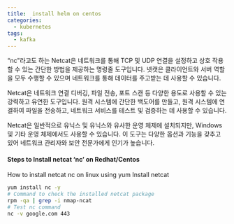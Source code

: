 ```yaml
---
title:  install helm on centos 
categories:
  - kubernetes
tags: 
  - kafka
---
```


“nc"라고도 하는 Netcat은 네트워크를 통해 TCP 및 UDP 연결을 설정하고 상호 작용할 수 있는 간단한 방법을 제공하는 명령줄 도구입니다. 넷캣은 클라이언트와 서버 역할을 모두 수행할 수 있으며 네트워크를 통해 데이터를 주고받는 데 사용할 수 있습니다.

Netcat은 네트워크 연결 디버깅, 파일 전송, 포트 스캔 등 다양한 용도로 사용할 수 있는 강력하고 유연한 도구입니다. 원격 시스템에 간단한 백도어를 만들고, 원격 시스템에 연결하여 파일을 전송하고, 네트워크 서비스를 테스트 및 검증하는 데 사용할 수 있습니다.

Netcat은 일반적으로 유닉스 및 유닉스와 유사한 운영 체제에 설치되지만, Windows 및 기타 운영 체제에서도 사용할 수 있습니다. 이 도구는 다양한 옵션과 기능을 갖추고 있어 네트워크 관리자와 보안 전문가에게 인기가 높습니다.


#### Steps to Install netcat ‘nc’ on Redhat/Centos
How to install netcat nc on linux using yum
Install netcat
```bash
yum install nc -y
# Command to check the installed netcat package
rpm -qa | grep -i nmap-ncat
# Test nc command
nc -v google.com 443
```
